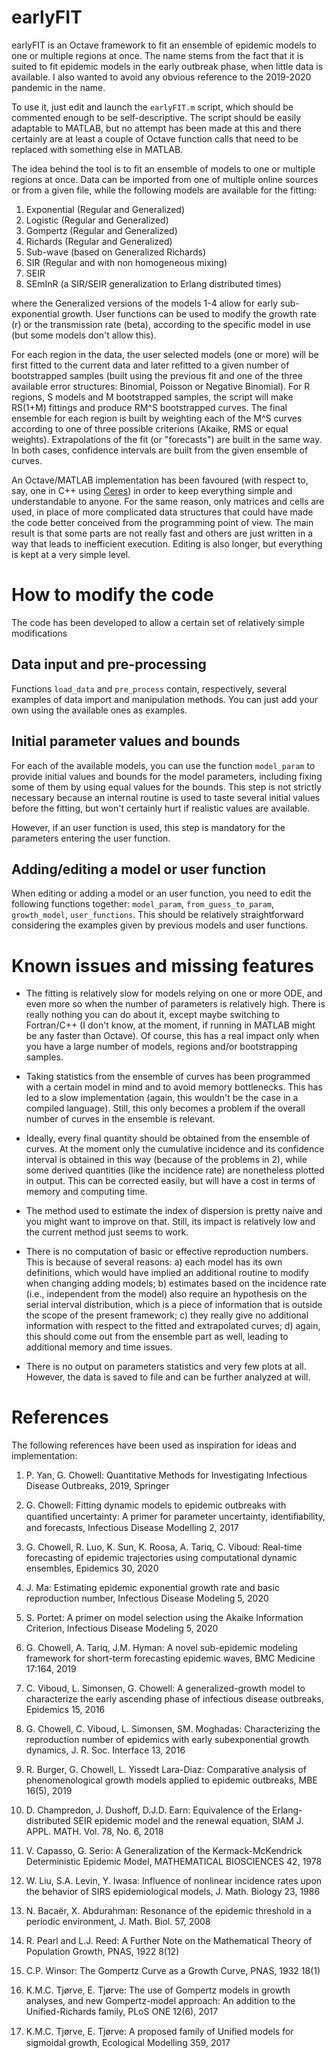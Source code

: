 # earlyFIT
earlyFIT is an Octave framework to fit an ensemble of epidemic models to one or multiple regions at once. The name stems from the fact that it is suited to fit epidemic models in the early outbreak phase, when little data is available. I also wanted to avoid any obvious reference to the 2019-2020 pandemic in the name.

To use it, just edit and launch the `earlyFIT.m` script, which should be commented enough to be self-descriptive. The script should be easily adaptable to MATLAB, but no attempt has been made at this and there certainly are at least a couple of Octave function calls that need to be replaced with something else in MATLAB.

The idea behind the tool is to fit an ensemble of models to one or multiple regions at once. Data can be imported from one of multiple online sources or from a given file, while the following models are available for the fitting:

1. Exponential (Regular and Generalized)
2. Logistic (Regular and Generalized)
3. Gompertz (Regular and Generalized)
4. Richards (Regular and Generalized)
5. Sub-wave (based on Generalized Richards)
6. SIR (Regular and with non homogeneous mixing)
7. SEIR
8. SEmInR (a SIR/SEIR generalization to Erlang distributed times)

where the Generalized versions of the models 1-4 allow for early sub-exponential growth. User functions can be used to modify the growth rate (r) or the transmission rate (beta), according to the specific model in use (but some models don't allow this).

For each region in the data, the user selected models (one or more) will be first fitted to the current data and later refitted to a given number of bootstrapped samples (built using the previous fit and one of the three available error structures: Binomial, Poisson or Negative Binomial). For R regions, S models and M bootstrapped samples, the script will make RS(1+M) fittings and produce RM^S bootstrapped curves. The final ensemble for each region is built by weighting each of the M^S curves according to one of three possible criterions (Akaike, RMS or equal weights). Extrapolations of the fit (or "forecasts") are built in the same way. In both cases, confidence intervals are built from the given ensemble of curves.

An Octave/MATLAB implementation has been favoured (with respect to, say, one in C++ using [Ceres](https://github.com/ceres-solver/ceres-solver)) in order to keep everything simple and understandable to anyone. For the same reason, only matrices and cells are used, in place of more complicated data structures that could have made the code better conceived from the programming point of view. The main result is that some parts are not really fast and others are just written in a way that leads to inefficient execution. Editing is also longer, but everything is kept at a very simple level.

# How to modify the code
The code has been developed to allow a certain set of relatively simple modifications

## Data input and pre-processing
Functions `load_data` and `pre_process` contain, respectively, several examples of data import and manipulation methods. You can just add your own using the available ones as examples.

## Initial parameter values and bounds
For each of the available models, you can use the function `model_param` to provide initial values and bounds for the model parameters, including fixing some of them by using equal values for the bounds. This step is not strictly necessary because an internal routine is used to taste several initial values before the fitting, but won't certainly hurt if realistic values are available.

However, if an user function is used, this step is mandatory for the parameters entering the user function.

## Adding/editing a model or user function
When editing or adding a model or an user function, you need to edit the following functions together: `model_param`, `from_guess_to_param`, `growth_model`, `user_functions`. This should be relatively straightforward considering the examples given by previous models and user functions.

# Known issues and missing features
* The fitting is relatively slow for models relying on one or more ODE, and even more so when the number of parameters is relatively high. There is really nothing you can do about it, except maybe switching to Fortran/C++ (I don't know, at the moment, if running in MATLAB might be any faster than Octave). Of course, this has a real impact only when you have a large number of models, regions and/or bootstrapping samples.

* Taking statistics from the ensemble of curves has been programmed with a certain model in mind and to avoid memory bottlenecks. This has led to a slow implementation (again, this wouldn't be the case in a compiled language). Still, this only becomes a problem if the overall number of curves in the ensemble is relevant.

* Ideally, every final quantity should be obtained from the ensemble of curves. At the moment only the cumulative incidence and its confidence interval is obtained in this way (because of the problems in 2), while some derived quantities (like the incidence rate) are nonetheless plotted in output. This can be corrected easily, but will have a cost in terms of memory and computing time.

* The method used to estimate the index of dispersion is pretty naive and you might want to improve on that. Still, its impact is relatively low and the current method just seems to work.

* There is no computation of basic or effective reproduction numbers. This is because of several reasons: a) each model has its own definitions, which would have implied an additional routine to modify when changing adding models; b) estimates based on the incidence rate (i.e., independent from the model) also require an hypothesis on the serial interval distribution, which is a piece of information that is outside the scope of the present framework; c) they really give no additional information with respect to the fitted and extrapolated curves; d) again, this should come out from the ensemble part as well, leading to additional memory and time issues.

* There is no output on parameters statistics and very few plots at all. However, the data is saved to file and can be further analyzed at will.

# References

The following references have been used as inspiration for ideas and implementation:

1. P. Yan, G. Chowell: Quantitative Methods for Investigating Infectious Disease Outbreaks, 2019, Springer

2. G. Chowell: Fitting dynamic models to epidemic outbreaks with quantiﬁed uncertainty: A primer for parameter uncertainty, identiﬁability, and forecasts, Infectious Disease Modelling 2, 2017

3. G. Chowell, R. Luo, K. Sun, K. Roosa, A. Tariq, C. Viboud: Real-time forecasting of epidemic trajectories using computational dynamic ensembles, Epidemics 30, 2020

4. J. Ma: Estimating epidemic exponential growth rate and basic reproduction number, Infectious Disease Modeling 5, 2020

5. S. Portet: A primer on model selection using the Akaike Information Criterion, Infectious Disease Modeling 5, 2020

6. G. Chowell, A. Tariq, J.M. Hyman: A novel sub-epidemic modeling framework for short-term forecasting epidemic waves, BMC Medicine 17:164, 2019

7. C. Viboud, L. Simonsen, G. Chowell: A generalized-growth model to characterize the early ascending phase of infectious disease outbreaks, Epidemics 15, 2016

8. G. Chowell, C. Viboud, L. Simonsen, SM. Moghadas: Characterizing the reproduction number of epidemics with early subexponential growth dynamics, J. R. Soc. Interface 13, 2016

9. R. Burger, G. Chowell, L. Yissedt Lara-Diaz: Comparative analysis of phenomenological growth models applied to epidemic outbreaks, MBE 16(5), 2019

10. D. Champredon, J. Dushoff, D.J.D. Earn: Equivalence of the Erlang-distributed SEIR epidemic model and the renewal equation, SIAM J. APPL. MATH. Vol. 78, No. 6, 2018

11. V. Capasso, G. Serio: A Generalization of the Kermack-McKendrick Deterministic Epidemic Model, MATHEMATICAL BIOSCIENCES 42, 1978

12. W. Liu, S.A. Levin, Y. Iwasa: Influence of nonlinear incidence rates upon the behavior of SIRS epidemiological models, J. Math. Biology 23, 1986

13. N. Bacaër, X. Abdurahman: Resonance of the epidemic threshold in a periodic environment, J. Math. Biol. 57, 2008

14. R. Pearl and L.J. Reed: A Further Note on the Mathematical Theory of Population Growth, PNAS, 1922 8(12)

15. C.P. Winsor: The Gompertz Curve as a Growth Curve, PNAS, 1932 18(1)

16. K.M.C. Tjørve, E. Tjørve: The use of Gompertz models in growth analyses, and new Gompertz-model approach: An addition to the Unified-Richards family, PLoS ONE 12(6), 2017

17. K.M.C. Tjørve, E. Tjørve: A proposed family of Uniﬁed models for sigmoidal growth, Ecological Modelling 359, 2017
